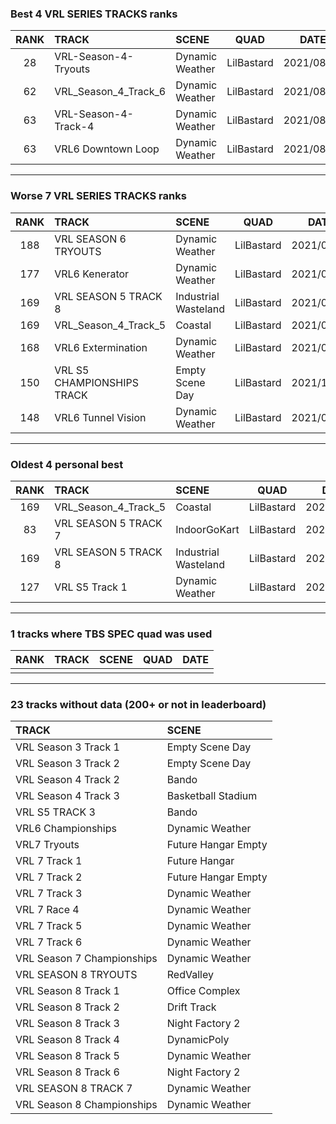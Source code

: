 ### Best 4 VRL SERIES TRACKS ranks
|RANK|TRACK|SCENE|QUAD|DATE|
|:---:|:---|:---|:---:|:---:|
|28|VRL-Season-4-Tryouts|Dynamic Weather|LilBastard|2021/08/24|
|62|VRL_Season_4_Track_6|Dynamic Weather|LilBastard|2021/08/28|
|63|VRL-Season-4-Track-4|Dynamic Weather|LilBastard|2021/08/24|
|63|VRL6 Downtown Loop|Dynamic Weather|LilBastard|2021/08/27|
---
### Worse 7 VRL SERIES TRACKS ranks
|RANK|TRACK|SCENE|QUAD|DATE|
|:---:|:---|:---|:---:|:---:|
|188|VRL SEASON 6 TRYOUTS|Dynamic Weather|LilBastard|2021/08/22|
|177|VRL6 Kenerator|Dynamic Weather|LilBastard|2021/08/27|
|169|VRL SEASON 5 TRACK 8|Industrial Wasteland|LilBastard|2021/07/05|
|169|VRL_Season_4_Track_5|Coastal|LilBastard|2021/04/15|
|168|VRL6 Extermination|Dynamic Weather|LilBastard|2021/08/27|
|150|VRL S5 CHAMPIONSHIPS TRACK|Empty Scene Day|LilBastard|2021/12/12|
|148|VRL6 Tunnel Vision|Dynamic Weather|LilBastard|2021/08/27|
---
### Oldest 4 personal best
|RANK|TRACK|SCENE|QUAD|DATE|
|:---:|:---|:---|:---:|:---:|
|169|VRL_Season_4_Track_5|Coastal|LilBastard|2021/04/15|
|83|VRL SEASON 5 TRACK 7|IndoorGoKart|LilBastard|2021/07/04|
|169|VRL SEASON 5 TRACK 8|Industrial Wasteland|LilBastard|2021/07/05|
|127|VRL S5 Track 1|Dynamic Weather|LilBastard|2021/08/22|
---
### 1 tracks where TBS SPEC quad was used
|RANK|TRACK|SCENE|QUAD|DATE|
|:---:|:---|:---|:---:|:---:|
||||||
---
### 23 tracks without data (200+ or not in leaderboard)
|TRACK|SCENE|
|:---|:---|
|VRL Season 3 Track 1|Empty Scene Day|
|VRL Season 3 Track 2|Empty Scene Day|
|VRL Season 4 Track 2|Bando|
|VRL Season 4 Track 3|Basketball Stadium|
|VRL S5 TRACK 3|Bando|
|VRL6 Championships|Dynamic Weather|
|VRL7 Tryouts|Future Hangar Empty|
|VRL 7 Track 1|Future Hangar|
|VRL 7 Track 2|Future Hangar Empty|
|VRL 7 Track 3|Dynamic Weather|
|VRL 7 Race 4|Dynamic Weather|
|VRL 7 Track 5|Dynamic Weather|
|VRL 7 Track 6|Dynamic Weather|
|VRL Season 7 Championships|Dynamic Weather|
|VRL SEASON 8 TRYOUTS|RedValley|
|VRL Season 8 Track 1|Office Complex|
|VRL Season 8 Track 2|Drift Track|
|VRL Season 8 Track 3|Night Factory 2|
|VRL Season 8 Track 4|DynamicPoly|
|VRL Season 8 Track 5|Dynamic Weather|
|VRL Season 8 Track 6|Night Factory 2|
|VRL SEASON 8 TRACK 7|Dynamic Weather|
|VRL Season 8 Championships|Dynamic Weather|
